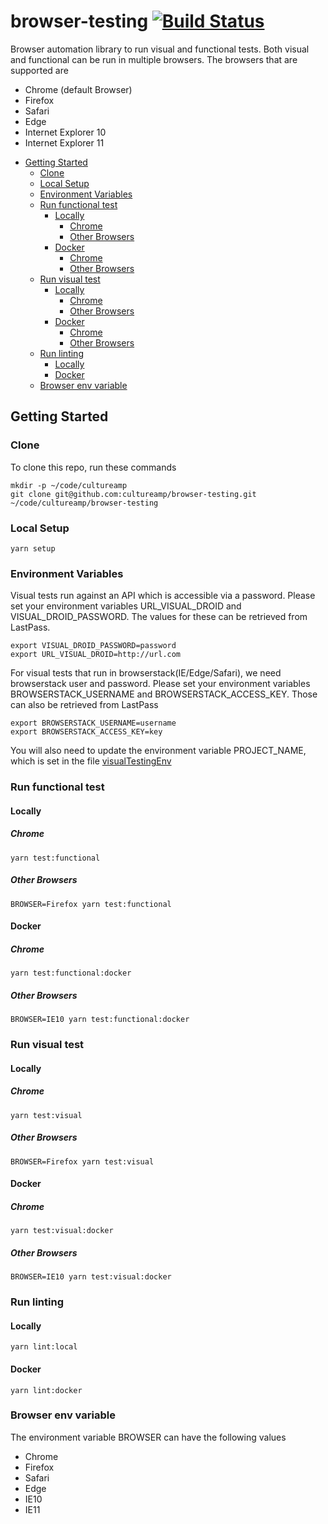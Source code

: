 # browser-testing  [![Build Status](https://travis-ci.org/cultureamp/browser-testing.svg?branch=master)](https://travis-ci.org/cultureamp/browser-testing)
Browser automation library to run visual and functional tests. Both visual and functional can be run in multiple browsers. The browsers that are supported are
- Chrome (default Browser)
- Firefox 
- Safari
- Edge
- Internet Explorer 10 
- Internet Explorer 11

<!-- TOC depthFrom:2 -->

- [Getting Started](#getting-started)
    - [Clone](#clone)
    - [Local Setup](#local-setup)
    - [Environment Variables](#environment-variables)
    - [Run functional test](#run-functional-test)
        - [Locally](#locally)
            - [Chrome](#chrome)
            - [Other Browsers](#other-browsers)
        - [Docker](#docker)
            - [Chrome](#chrome-1)
            - [Other Browsers](#other-browsers-1)
    - [Run visual test](#run-visual-test)
        - [Locally](#locally-1)
            - [Chrome](#chrome-2)
            - [Other Browsers](#other-browsers-2)
        - [Docker](#docker-1)
            - [Chrome](#chrome-3)
            - [Other Browsers](#other-browsers-3)
    - [Run linting](#run-linting)
        - [Locally](#locally-2)
        - [Docker](#docker-2)
    - [Browser env variable](#browser-env-variable)

<!-- /TOC -->

## Getting Started

### Clone
To clone this repo, run these commands
```
mkdir -p ~/code/cultureamp
git clone git@github.com:cultureamp/browser-testing.git ~/code/cultureamp/browser-testing
```

### Local Setup
```
yarn setup
```
### Environment Variables

Visual tests run against an API which is accessible via a password. Please set your environment variables URL_VISUAL_DROID and VISUAL_DROID_PASSWORD. The values for these can be retrieved from LastPass. 

```
export VISUAL_DROID_PASSWORD=password
export URL_VISUAL_DROID=http://url.com
```

For visual tests that run in browserstack(IE/Edge/Safari), we need browserstack user and password. Please set your environment variables BROWSERSTACK_USERNAME and BROWSERSTACK_ACCESS_KEY. Those can also be retrieved from LastPass

```
export BROWSERSTACK_USERNAME=username
export BROWSERSTACK_ACCESS_KEY=key
```
You will also need to update the environment variable PROJECT_NAME, which is set in the file [visualTestingEnv](bin/visualTestingEnv.sh)

### Run functional test

#### Locally
##### Chrome
```
yarn test:functional
```
##### Other Browsers
```
BROWSER=Firefox yarn test:functional
```
#### Docker
##### Chrome
```
yarn test:functional:docker
```
##### Other Browsers
```
BROWSER=IE10 yarn test:functional:docker
```
### Run visual test

#### Locally
##### Chrome
```
yarn test:visual
```
##### Other Browsers
```
BROWSER=Firefox yarn test:visual
```
#### Docker
##### Chrome
```
yarn test:visual:docker
```
##### Other Browsers
```
BROWSER=IE10 yarn test:visual:docker
```
### Run linting

#### Locally
```
yarn lint:local
```

#### Docker
```
yarn lint:docker
```

### Browser env variable
The environment variable BROWSER can have the following values
 - Chrome
 - Firefox
 - Safari
 - Edge
 - IE10
 - IE11
